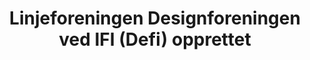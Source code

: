 ---
title: Linjeforeningen Designforeningen ved IFI (Defi) opprettet
tags: defi
year: 2015
url:
  foreningsside: ../association/defi
sources:
  - http://www.mn.uio.no/ifi/livet-rundt-studiene/organisasjoner/defi.html Defi - Institutt for informatikk
view: none
---